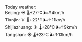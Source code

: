 Today weather:  
Beijing: ☀️   🌡️+27°C 🌬️↗4km/h  
Tianjin: ☀️   🌡️+22°C 🌬️↑11km/h  
Shijiazhuang: ☀️   🌡️+28°C 🌬️↑9km/h  
Tangshan: ☀️   🌡️+23°C 🌬️↑13km/h  
